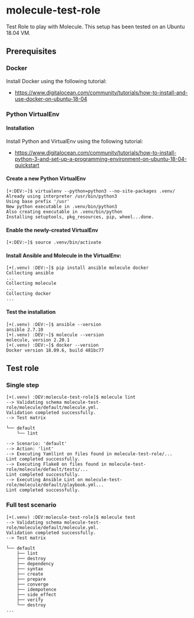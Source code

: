 # molecule-test-role

Test Role to play with Molecule. This setup has been tested on an Ubuntu 18.04 VM.

## Prerequisites

### Docker

Install Docker using the following tutorial:
* https://www.digitalocean.com/community/tutorials/how-to-install-and-use-docker-on-ubuntu-18-04

### Python VirtualEnv

#### Installation

Install Python and VirtualEnv using the following tutorial:
* https://www.digitalocean.com/community/tutorials/how-to-install-python-3-and-set-up-a-programming-environment-on-ubuntu-18-04-quickstart

#### Create a new Python VirtualEnv

```
[+:DEV:~]$ virtualenv --python=python3 --no-site-packages .venv/
Already using interpreter /usr/bin/python3
Using base prefix '/usr'
New python executable in .venv/bin/python3
Also creating executable in .venv/bin/python
Installing setuptools, pkg_resources, pip, wheel...done.
```

#### Enable the newly-created VirtualEnv

```
[+:DEV:~]$ source .venv/bin/activate
```

#### Install Ansible and Molecule in the VirtualEnv:

```
[+(.venv) :DEV:~]$ pip install ansible molecule docker
Collecting ansible
...
Collecting molecule
...
Collecting docker
...
```

#### Test the installation

```
[+(.venv) :DEV:~]$ ansible --version
ansible 2.7.10
[+(.venv) :DEV:~]$ molecule --version
molecule, version 2.20.1
[+(.venv) :DEV:~]$ docker --version
Docker version 18.09.6, build 481bc77
```

## Test role

### Single step

```
[+(.venv) :DEV:molecule-test-role]$ molecule lint
--> Validating schema molecule-test-role/molecule/default/molecule.yml.
Validation completed successfully.
--> Test matrix

└── default
    └── lint

--> Scenario: 'default'
--> Action: 'lint'
--> Executing Yamllint on files found in molecule-test-role/...
Lint completed successfully.
--> Executing Flake8 on files found in molecule-test-role/molecule/default/tests/...
Lint completed successfully.
--> Executing Ansible Lint on molecule-test-role/molecule/default/playbook.yml...
Lint completed successfully.
```

### Full test scenario

```
[+(.venv) :DEV:molecule-test-role]$ molecule test
--> Validating schema molecule-test-role/molecule/default/molecule.yml.
Validation completed successfully.
--> Test matrix

└── default
    ├── lint
    ├── destroy
    ├── dependency
    ├── syntax
    ├── create
    ├── prepare
    ├── converge
    ├── idempotence
    ├── side_effect
    ├── verify
    └── destroy
...
```
